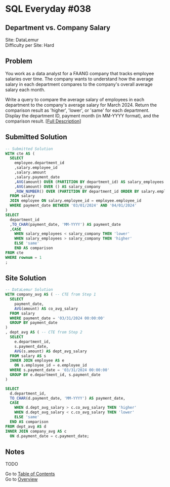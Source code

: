 # SQL Everyday \#038

## Department vs. Company Salary

Site: DataLemur\
Difficulty per Site: Hard

## Problem

You work as a data analyst for a FAANG company that tracks employee salaries over time. The company wants to understand how the average salary in each department compares to the company's overall average salary each month.

Write a query to compare the average salary of employees in each department to the company's average salary for March 2024. Return the comparison result as 'higher', 'lower', or 'same' for each department. Display the department ID, payment month (in MM-YYYY format), and the comparison result. [[Full Description](https://datalemur.com/questions/sql-department-company-salary-comparison)]

## Submitted Solution

```sql
-- Submitted Solution
WITH cte AS (
  SELECT 
    employee.department_id
    ,salary.employee_id
    ,salary.amount
    ,salary.payment_date
    ,AVG(amount) OVER (PARTITION BY department_id) AS salary_employees
    ,AVG(amount) OVER () AS salary_company
    ,ROW_NUMBER() OVER (PARTITION BY department_id ORDER BY salary.employee_id ASC) AS rownum
  FROM salary
  JOIN employee ON salary.employee_id = employee.employee_id
  WHERE payment_date BETWEEN '03/01/2024' AND '04/01/2024'
)
SELECT
  department_id
  ,TO_CHAR(payment_date, 'MM-YYYY') AS payment_date
  ,CASE 
    WHEN salary_employees < salary_company THEN 'lower'
    WHEN salary_employees > salary_company THEN 'higher'
    ELSE 'same'
    END AS comparison
FROM cte
WHERE rownum = 1
;
```

## Site Solution

```sql
-- DataLemur Solution 
WITH company_avg AS ( -- CTE from Step 1
  SELECT 
    payment_date,
    AVG(amount) AS co_avg_salary
  FROM salary
  WHERE payment_date = '03/31/2024 00:00:00'
  GROUP BY payment_date
)
, dept_avg AS ( -- CTE from Step 2
  SELECT
    e.department_id,
    s.payment_date,
    AVG(s.amount) AS dept_avg_salary
  FROM salary AS s
  INNER JOIN employee AS e
    ON s.employee_id = e.employee_id
  WHERE s.payment_date = '03/31/2024 00:00:00'
  GROUP BY e.department_id, s.payment_date
)

SELECT
  d.department_id,
  TO_CHAR(d.payment_date, 'MM-YYYY') AS payment_date,
  CASE  
    WHEN d.dept_avg_salary > c.co_avg_salary THEN 'higher'
    WHEN d.dept_avg_salary < c.co_avg_salary THEN 'lower'
    ELSE 'same'
  END AS comparison
FROM dept_avg AS d
INNER JOIN company_avg AS c
  ON d.payment_date = c.payment_date;
```

## Notes

TODO

Go to [Table of Contents](/README.md#contents)\
Go to [Overview](/README.md)
